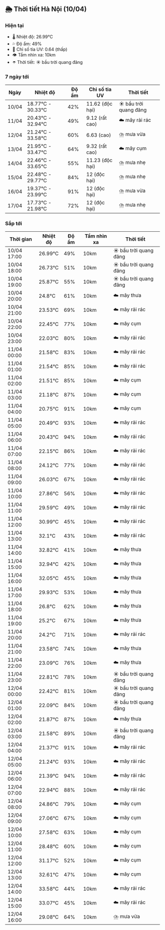 ## 🌦️ Thời tiết Hà Nội (10/04)

### Hiện tại

- 🌡️ Nhiệt độ: 26.99℃
- 💦 Độ ẩm: 49%
- 🌟 Chỉ số tia UV: 0.64 (thấp)
- 👁️ Tầm nhìn xa: 10km
- ☂️ Thời tiết: ☀️ bầu trời quang đãng

### 7 ngày tới

| Ngày | Nhiệt độ | Độ ẩm | Chỉ số tia UV | Thời tiết |
| --- | --- | --- | --- | --- |
| 10/04 | 18.77℃ - 30.33℃ | 42% | 11.62 (độc hại) | ☀️ bầu trời quang đãng |
| 11/04 | 20.43℃ - 32.94℃ | 49% | 9.12 (rất cao) | ☁️ mây rải rác |
| 12/04 | 21.24℃ - 33.58℃ | 60% | 6.63 (cao) | ⛈️ mưa vừa |
| 13/04 | 21.95℃ - 33.47℃ | 64% | 9.32 (rất cao) | ☁️ mây cụm |
| 14/04 | 22.46℃ - 33.65℃ | 55% | 11.23 (độc hại) | ⛈️ mưa nhẹ |
| 15/04 | 22.48℃ - 29.77℃ | 84% | 12 (độc hại) | ⛈️ mưa nhẹ |
| 16/04 | 19.37℃ - 23.99℃ | 91% | 12 (độc hại) | ⛈️ mưa vừa |
| 17/04 | 17.73℃ - 21.98℃ | 72% | 12 (độc hại) | ⛈️ mưa nhẹ |

### Sắp tới

| Thời gian | Nhiệt độ | Độ ẩm | Tầm nhìn xa | Thời tiết |
| --- | --- | --- | --- | --- |
| 10/04 17:00 | 26.99℃ | 49% | 10km | ☀️ bầu trời quang đãng |
| 10/04 18:00 | 26.73℃ | 51% | 10km | ☀️ bầu trời quang đãng |
| 10/04 19:00 | 25.87℃ | 55% | 10km | ☀️ bầu trời quang đãng |
| 10/04 20:00 | 24.8℃ | 61% | 10km | ☁️ mây thưa |
| 10/04 21:00 | 23.53℃ | 69% | 10km | ☁️ mây rải rác |
| 10/04 22:00 | 22.45℃ | 77% | 10km | ☁️ mây cụm |
| 10/04 23:00 | 22.03℃ | 80% | 10km | ☁️ mây rải rác |
| 11/04 00:00 | 21.58℃ | 83% | 10km | ☁️ mây rải rác |
| 11/04 01:00 | 21.54℃ | 85% | 10km | ☁️ mây rải rác |
| 11/04 02:00 | 21.51℃ | 85% | 10km | ☁️ mây cụm |
| 11/04 03:00 | 21.18℃ | 87% | 10km | ☁️ mây cụm |
| 11/04 04:00 | 20.75℃ | 91% | 10km | ☁️ mây cụm |
| 11/04 05:00 | 20.49℃ | 93% | 10km | ☁️ mây rải rác |
| 11/04 06:00 | 20.43℃ | 94% | 10km | ☁️ mây rải rác |
| 11/04 07:00 | 22.15℃ | 86% | 10km | ☁️ mây rải rác |
| 11/04 08:00 | 24.12℃ | 77% | 10km | ☁️ mây rải rác |
| 11/04 09:00 | 26.03℃ | 67% | 10km | ☁️ mây rải rác |
| 11/04 10:00 | 27.86℃ | 56% | 10km | ☁️ mây rải rác |
| 11/04 11:00 | 29.59℃ | 49% | 10km | ☁️ mây rải rác |
| 11/04 12:00 | 30.99℃ | 45% | 10km | ☁️ mây rải rác |
| 11/04 13:00 | 32.1℃ | 43% | 10km | ☁️ mây rải rác |
| 11/04 14:00 | 32.82℃ | 41% | 10km | ☁️ mây thưa |
| 11/04 15:00 | 32.94℃ | 42% | 10km | ☁️ mây thưa |
| 11/04 16:00 | 32.05℃ | 45% | 10km | ☁️ mây thưa |
| 11/04 17:00 | 29.93℃ | 53% | 10km | ☁️ mây thưa |
| 11/04 18:00 | 26.8℃ | 62% | 10km | ☁️ mây thưa |
| 11/04 19:00 | 25.2℃ | 67% | 10km | ☁️ mây thưa |
| 11/04 20:00 | 24.2℃ | 71% | 10km | ☁️ mây rải rác |
| 11/04 21:00 | 23.58℃ | 74% | 10km | ☁️ mây thưa |
| 11/04 22:00 | 23.09℃ | 76% | 10km | ☁️ mây thưa |
| 11/04 23:00 | 22.81℃ | 78% | 10km | ☀️ bầu trời quang đãng |
| 12/04 00:00 | 22.42℃ | 81% | 10km | ☀️ bầu trời quang đãng |
| 12/04 01:00 | 22.09℃ | 84% | 10km | ☀️ bầu trời quang đãng |
| 12/04 02:00 | 21.87℃ | 87% | 10km | ☁️ mây thưa |
| 12/04 03:00 | 21.58℃ | 89% | 10km | ☀️ bầu trời quang đãng |
| 12/04 04:00 | 21.37℃ | 91% | 10km | ☁️ mây rải rác |
| 12/04 05:00 | 21.24℃ | 93% | 10km | ☁️ mây rải rác |
| 12/04 06:00 | 21.39℃ | 94% | 10km | ☁️ mây rải rác |
| 12/04 07:00 | 22.94℃ | 88% | 10km | ☁️ mây rải rác |
| 12/04 08:00 | 24.86℃ | 79% | 10km | ☁️ mây cụm |
| 12/04 09:00 | 27.06℃ | 67% | 10km | ☁️ mây cụm |
| 12/04 10:00 | 27.58℃ | 63% | 10km | ☁️ mây cụm |
| 12/04 11:00 | 28.48℃ | 60% | 10km | ☁️ mây cụm |
| 12/04 12:00 | 31.17℃ | 52% | 10km | ☁️ mây cụm |
| 12/04 13:00 | 32.61℃ | 47% | 10km | ☁️ mây cụm |
| 12/04 14:00 | 33.58℃ | 44% | 10km | ☁️ mây rải rác |
| 12/04 15:00 | 33.07℃ | 45% | 10km | ☁️ mây rải rác |
| 12/04 16:00 | 29.08℃ | 64% | 10km | ⛈️ mưa vừa |
